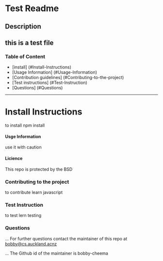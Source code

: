 # Test Readme 
##  Description 
this is a test file 
---
###  Table of Content 
 * [install]  (#Install-Instructions)
 * [Usage Information]  (#Usage-Information)
 * [Contribution guidelines]  (#Contributing-to-the-project)
 * [Test instructions] (#Test-Instruction)
 * [Questions] (#Questions)
---
Install Instructions
====================
to install npm install

#### Usge Information 

use it with caution

#### Licience 

This repo is protected by the BSD


### Contributing to the project 

to contribute learn javascript


### Test Instruction 

to test lern testing 

### Questions 

... For further questions contact the maintainer of this repo at  bobby@cs.auckland.acnz 

...  The Github id of the maintainer is bobby-cheema

